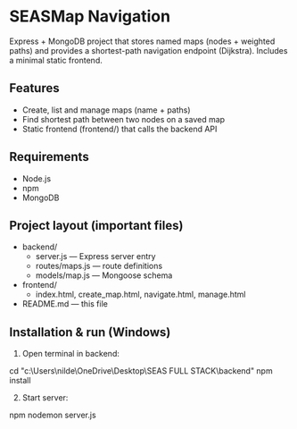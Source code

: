 # SEASMap Navigation

Express + MongoDB project that stores named maps (nodes + weighted paths) and provides a shortest-path navigation endpoint (Dijkstra). Includes a minimal static frontend.

## Features
- Create, list and manage maps (name + paths)
- Find shortest path between two nodes on a saved map
- Static frontend (frontend/) that calls the backend API

## Requirements
- Node.js 
- npm
- MongoDB

## Project layout (important files)

- backend/
  - server.js — Express server entry
  - routes/maps.js — route definitions
  - models/map.js — Mongoose schema
- frontend/
  - index.html, create_map.html, navigate.html, manage.html
- README.md — this file


## Installation & run (Windows)

1. Open terminal in backend:

cd "c:\Users\nilde\OneDrive\Desktop\SEAS FULL STACK\backend"
npm install

2. Start server:

npm nodemon server.js
